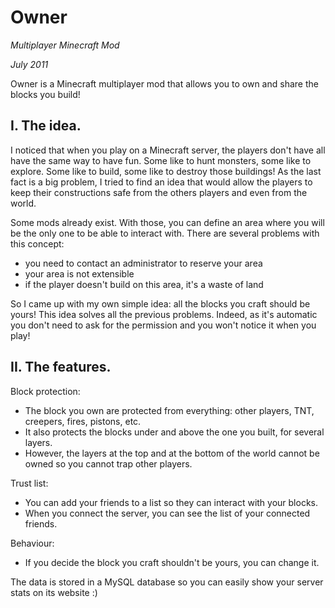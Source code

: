 Owner
============

*Multiplayer Minecraft Mod*

*July 2011*

Owner is a Minecraft multiplayer mod that allows you to own and share the blocks you build!

I. The idea.
----

I noticed that when you play on a Minecraft server, the players don't have all have the same way to have fun.
Some like to hunt monsters, some like to explore. Some like to build, some like to destroy those buildings!
As the last fact is a big problem, I tried to find an idea that would allow the players to keep their constructions safe from the others players and even from the world.

Some mods already exist. With those, you can define an area where you will be the only one to be able to interact with.
There are several problems with this concept:
- you need to contact an administrator to reserve your area
- your area is not extensible
- if the player doesn't build on this area, it's a waste of land

So I came up with my own simple idea: all the blocks you craft should be yours! This idea solves all the previous problems. 
Indeed, as it's automatic you don't need to ask for the permission and you won't notice it when you play!


II. The features.
---

Block protection:
- The block you own are protected from everything: other players, TNT, creepers, fires, pistons, etc.
- It also protects the blocks under and above the one you built, for several layers. 
- However, the layers at the top and at the bottom of the world cannot be owned so you cannot trap other players.

Trust list:
- You can add your friends to a list so they can interact with your blocks.
- When you connect the server, you can see the list of your connected friends.

Behaviour:
- If you decide the block you craft shouldn't be yours, you can change it.


The data is stored in a MySQL database so you can easily show your server stats on its website :)
